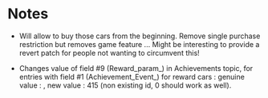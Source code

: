 # Notes

- Will allow to buy those cars from the beginning. Remove single purchase restriction but removes game feature ...
Might be interesting to provide a revert patch for people not wanting to circumvent this!

- Changes value of field #9 (Reward_param_) in Achievements topic, for entries with field #1 (Achievement_Event_) for reward cars :
genuine value : <car id> , new value : 415 (non existing id, 0 should work as well). 
 



